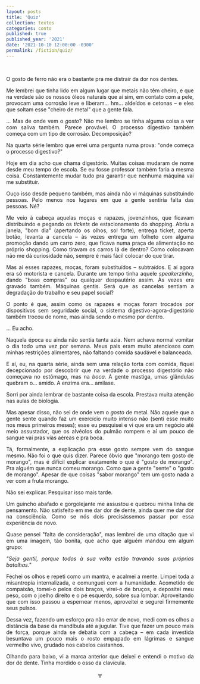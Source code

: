 ```yaml
---
layout: posts
title: 'Quiz'
collection: textos
categories: conto
published: true
published_year: '2021'
date: '2021-10-10 12:00:00 -0300'
permalink: /fiction/quiz/
---
```


<div style="text-align: justify">
<p>⠀</p>

<p>O gosto de ferro não era o bastante pra me distrair da dor nos dentes.</p>

<p>Me lembrei que tinha lido em algum lugar que metais não têm cheiro, e que na verdade são os nossos óleos naturais que aí sim, em contato com a pele, provocam uma corrosão leve e liberam... hm... aldeídos e cetonas – e eles que soltam esse "cheiro de metal" que a gente fala.</p>

<p>... Mas de onde vem o <i>gosto</i>? Não me lembro se tinha alguma coisa a ver com saliva também. Parece provável. O processo digestivo também começa com um tipo de corrosão. Decomposição?</p>

<p>Na quarta série lembro que errei uma pergunta numa prova: "onde começa o processo digestivo?"</p>

<p>Hoje em dia acho que chama digestório. Muitas coisas mudaram de nome desde meu tempo de escola. Se eu fosse professor também faria a mesma coisa. Constantemente mudar tudo pra garantir que nenhuma máquina vai me substituir.</p>

<p>Ouço isso desde pequeno também, mas ainda não vi máquinas substituindo pessoas. Pelo menos nos lugares em que a gente sentiria falta das pessoas. Né?</p>

<p>Me veio à cabeça aquelas moças e rapazes, jovenzinhos, que ficavam distribuindo e pegando os <i>tickets</i> de estacionamento do shopping. Abriu a janela, "bom dia" (apertando os olhos, sol forte), entrega ticket, aperta botão, levanta a cancela – às vezes entrega um folheto com alguma promoção dando um carro zero, que ficava numa praça de alimentação no próprio shopping. Como tiravam os carros lá de dentro? Como colocavam não me dá curiosidade não, sempre é mais fácil colocar do que tirar.</p>

<p>Mas aí esses rapazes, moças, foram substituídos – subtraídos. E aí agora era só motorista e cancela. Durante um tempo tinha aquele <i>speakerzinho</i>, dando "boas compras" ou qualquer despautério assim. Às vezes era gravado também. Máquinas gentis. Será que as cancelas sentiam a degradação do trabalho e seu papel social?</p>

<p>O ponto é que, assim como os rapazes e moças foram trocados por dispositivos sem seguridade social, o sistema digestivo-agora-digestório também trocou de nome, mas ainda sendo o mesmo por dentro.</p>

<p>... Eu acho.</p>

<p>Naquela época eu ainda não sentia tanta azia. Nem achava normal vomitar o dia todo uma vez por semana. Meus pais eram muito atenciosos com minhas restrições alimentares, não faltando comida saudável e balanceada.</p>

<p>E aí, eu, na quarta série, ainda sem uma relação torta com comida, fiquei decepcionado por descobrir que na verdade o processo digestório não começava no estômago, mas na <i>boca</i>. A gente mastiga, umas glândulas quebram o... amido. A enzima era... amilase.</p>

<p>Sorri por ainda lembrar de bastante coisa da escola. Prestava muita atenção nas aulas de biologia.</p>

<p>Mas apesar disso, não sei de onde vem o <i>gosto</i> de metal. Não aquele que a gente sente quando faz um exercício muito intenso não (senti esse muito nos meus primeiros meses); esse eu pesquisei e vi que era um negócio até meio assustador, que os alvéolos do pulmão rompem e aí um pouco de sangue vai pras vias aéreas e pra boca.</p>

<p>Tá, formalmente, a explicação pra esse gosto sempre vem do sangue mesmo. Não foi o que quis dizer. Parece óbvio que "morango tem gosto de morango", mas é difícil explicar exatamente o que é "gosto de morango". Pra alguém que nunca comeu morango. Como que a gente "sente" o "gosto de morango". Apesar de que coisas "sabor morango" tem um gosto nada a ver com a fruta morango.</p>

<p>Não sei explicar. Pesquisar isso mais tarde.</p>

<p>Um guincho abafado e gorgolejante me assustou e quebrou minha linha de pensamento. Não satisfeito em me dar dor de dente, ainda quer me dar dor na consciência. Como se nós dois precisássemos passar por essa experiência de novo.</p>

<p>Quase pensei "falta de consideração", mas lembrei de uma citação que vi em uma imagem, tão bonita, que acho que alguém mandou em algum grupo:</p>

<p><i>"Seja gentil, porque todos à sua volta estão travando suas próprias batalhas."</i></p>

<p>Fechei os olhos e repeti como um mantra, e acalmei a mente. Limpei toda a misantropia internalizada, e comunguei com a humanidade. Acometido de compaixão, tomei-o pelos dois braços, virei-o de bruços, e depositei meu peso, com o joelho direito e o pé esquerdo, sobre sua lombar. Aproveitando que com isso passou a espernear menos, aproveitei e segurei firmemente seus pulsos.</p>

<p>Dessa vez, fazendo um esforço pra não errar de novo, medi com os olhos a distância da base da mandíbula até a jugular. Tive que fazer um pouco mais de força, porque ainda se debatia com a cabeça – em cada investida besuntava um pouco mais o rosto empapado em lágrimas e sangue vermelho vivo, grudado nos cabelos castanhos.</p>

<p>Olhando para baixo, vi a marca anterior que deixei e entendi o motivo da dor de dente. Tinha mordido o osso da clavícula.</p>

<p style="text-align:center"> ╦ </p>
